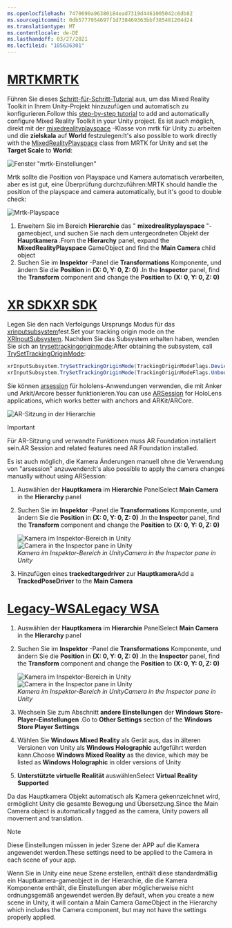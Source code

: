 ```yaml
---
ms.openlocfilehash: 7470690a96380184ead7319d4461005042c6db82
ms.sourcegitcommit: 0db5777954697f1d738469363bbf385481204d24
ms.translationtype: MT
ms.contentlocale: de-DE
ms.lasthandoff: 03/27/2021
ms.locfileid: "105636301"
---
```

# <a name="mrtk"></a>[<span data-ttu-id="d35a2-101">MRTK</span><span class="sxs-lookup"><span data-stu-id="d35a2-101">MRTK</span></span>](#tab/mrtk)
<!-- NEVER CHANGE THE ABOVE LINE! -->

<span data-ttu-id="d35a2-102">Führen Sie dieses [Schritt-für-Schritt-Tutorial](../../tutorials/mr-learning-base-01.md) aus, um das Mixed Reality Toolkit in Ihrem Unity-Projekt hinzuzufügen und automatisch zu konfigurieren.</span><span class="sxs-lookup"><span data-stu-id="d35a2-102">Follow this [step-by-step tutorial](../../tutorials/mr-learning-base-01.md) to add and automatically configure Mixed Reality Toolkit in your Unity project.</span></span> <span data-ttu-id="d35a2-103">Es ist auch möglich, direkt mit der [mixedrealityplayspace](https://docs.microsoft.com/dotnet/api/microsoft.mixedreality.toolkit.mixedrealityplayspace) -Klasse von mrtk für Unity zu arbeiten und die **zielskala** auf **World** festzulegen:</span><span class="sxs-lookup"><span data-stu-id="d35a2-103">It's also possible to work directly with the [MixedRealityPlayspace](https://docs.microsoft.com/dotnet/api/microsoft.mixedreality.toolkit.mixedrealityplayspace) class from MRTK for Unity and set the **Target Scale** to **World**:</span></span>

![Fenster "mrtk-Einstellungen"](../../images/mrtk-target-scale.png)

<span data-ttu-id="d35a2-105">Mrtk sollte die Position von Playspace und Kamera automatisch verarbeiten, aber es ist gut, eine Überprüfung durchzuführen:</span><span class="sxs-lookup"><span data-stu-id="d35a2-105">MRTK should handle the position of the playspace and camera automatically, but it's good to double check:</span></span>

![Mrtk-Playspace](../../images/mrtk-playspace.png)

1. <span data-ttu-id="d35a2-107">Erweitern Sie im Bereich **Hierarchie** das " **mixedrealityplayspace** "-gameobject, und suchen Sie nach dem untergeordneten Objekt der **Hauptkamera** .</span><span class="sxs-lookup"><span data-stu-id="d35a2-107">From the **Hierarchy** panel, expand the **MixedRealityPlayspace** GameObject and find the **Main Camera** child object</span></span>
2. <span data-ttu-id="d35a2-108">Suchen Sie im **Inspektor** -Panel die **Transformations** Komponente, und ändern Sie die **Position** in **(X: 0, Y: 0, Z: 0)** .</span><span class="sxs-lookup"><span data-stu-id="d35a2-108">In the **Inspector** panel, find the **Transform** component and change the **Position** to **(X: 0, Y: 0, Z: 0)**</span></span>

# <a name="xr-sdk"></a>[<span data-ttu-id="d35a2-109">XR SDK</span><span class="sxs-lookup"><span data-stu-id="d35a2-109">XR SDK</span></span>](#tab/xr)
<!-- NEVER CHANGE THE ABOVE LINE! -->

<span data-ttu-id="d35a2-110">Legen Sie den nach Verfolgungs Ursprungs Modus für das [xrinputsubsystem](https://docs.unity3d.com/Documentation/ScriptReference/XR.XRInputSubsystem.html)fest.</span><span class="sxs-lookup"><span data-stu-id="d35a2-110">Set your tracking origin mode on the [XRInputSubsystem](https://docs.unity3d.com/Documentation/ScriptReference/XR.XRInputSubsystem.html).</span></span> <span data-ttu-id="d35a2-111">Nachdem Sie das Subsystem erhalten haben, wenden Sie sich an [trysettrackingoriginmode](https://docs.unity3d.com/Documentation/ScriptReference/XR.XRInputSubsystem.TrySetTrackingOriginMode.html):</span><span class="sxs-lookup"><span data-stu-id="d35a2-111">After obtaining the subsystem, call [TrySetTrackingOriginMode](https://docs.unity3d.com/Documentation/ScriptReference/XR.XRInputSubsystem.TrySetTrackingOriginMode.html):</span></span>

```cs
xrInputSubsystem.TrySetTrackingOriginMode(TrackingOriginModeFlags.Device);
xrInputSubsystem.TrySetTrackingOriginMode(TrackingOriginModeFlags.Unbounded); // Recommendation for OpenXR
```

<span data-ttu-id="d35a2-112">Sie können [arsession](https://docs.unity3d.com/Packages/com.unity.xr.arfoundation@2.1/manual/index.html#installing-ar-foundation) für hololens-Anwendungen verwenden, die mit Anker und Arkit/Arcore besser funktionieren.</span><span class="sxs-lookup"><span data-stu-id="d35a2-112">You can use [ARSession](https://docs.unity3d.com/Packages/com.unity.xr.arfoundation@2.1/manual/index.html#installing-ar-foundation) for HoloLens applications, which works better with anchors and ARKit/ARCore.</span></span>

![AR-Sitzung in der Hierarchie](../../images/xrsdk-arsession.png)

> [!IMPORTANT]
> <span data-ttu-id="d35a2-114">Für AR-Sitzung und verwandte Funktionen muss AR Foundation installiert sein.</span><span class="sxs-lookup"><span data-stu-id="d35a2-114">AR Session and related features need AR Foundation installed.</span></span>

<span data-ttu-id="d35a2-115">Es ist auch möglich, die Kamera Änderungen manuell ohne die Verwendung von "arsession" anzuwenden:</span><span class="sxs-lookup"><span data-stu-id="d35a2-115">It's also possible to apply the camera changes manually without using ARSession:</span></span>

1. <span data-ttu-id="d35a2-116">Auswählen der **Hauptkamera** im **Hierarchie** Panel</span><span class="sxs-lookup"><span data-stu-id="d35a2-116">Select **Main Camera** in the **Hierarchy** panel</span></span>
1. <span data-ttu-id="d35a2-117">Suchen Sie im **Inspektor** -Panel die **Transformations** Komponente, und ändern Sie die **Position** in **(X: 0, Y: 0, Z: 0)** .</span><span class="sxs-lookup"><span data-stu-id="d35a2-117">In the **Inspector** panel, find the **Transform** component and change the **Position** to **(X: 0, Y: 0, Z: 0)**</span></span>

   <span data-ttu-id="d35a2-118">![Kamera im Inspektor-Bereich in Unity](../../images/maincamera-350px.png)</span><span class="sxs-lookup"><span data-stu-id="d35a2-118">![Camera in the Inspector pane in Unity](../../images/maincamera-350px.png)</span></span>  
   <span data-ttu-id="d35a2-119">*Kamera im Inspektor-Bereich in Unity*</span><span class="sxs-lookup"><span data-stu-id="d35a2-119">*Camera in the Inspector pane in Unity*</span></span>

1. <span data-ttu-id="d35a2-120">Hinzufügen eines **trackedtargedriver** zur **Hauptkamera**</span><span class="sxs-lookup"><span data-stu-id="d35a2-120">Add a **TrackedPoseDriver** to the **Main Camera**</span></span>

# <a name="legacy-wsa"></a>[<span data-ttu-id="d35a2-121">Legacy-WSA</span><span class="sxs-lookup"><span data-stu-id="d35a2-121">Legacy WSA</span></span>](#tab/wsa)
<!-- NEVER CHANGE THE ABOVE LINE! -->

1. <span data-ttu-id="d35a2-122">Auswählen der **Hauptkamera** im **Hierarchie** Panel</span><span class="sxs-lookup"><span data-stu-id="d35a2-122">Select **Main Camera** in the **Hierarchy** panel</span></span>
1. <span data-ttu-id="d35a2-123">Suchen Sie im **Inspektor** -Panel die **Transformations** Komponente, und ändern Sie die **Position** in **(X: 0, Y: 0, Z: 0)** .</span><span class="sxs-lookup"><span data-stu-id="d35a2-123">In the **Inspector** panel, find the **Transform** component and change the **Position** to **(X: 0, Y: 0, Z: 0)**</span></span>

   <span data-ttu-id="d35a2-124">![Kamera im Inspektor-Bereich in Unity](../../images/maincamera-350px.png)</span><span class="sxs-lookup"><span data-stu-id="d35a2-124">![Camera in the Inspector pane in Unity](../../images/maincamera-350px.png)</span></span>  
   <span data-ttu-id="d35a2-125">*Kamera im Inspektor-Bereich in Unity*</span><span class="sxs-lookup"><span data-stu-id="d35a2-125">*Camera in the Inspector pane in Unity*</span></span>

1. <span data-ttu-id="d35a2-126">Wechseln Sie zum Abschnitt **andere Einstellungen** der **Windows Store-Player-Einstellungen** .</span><span class="sxs-lookup"><span data-stu-id="d35a2-126">Go to **Other Settings** section of the **Windows Store Player Settings**</span></span>
1. <span data-ttu-id="d35a2-127">Wählen Sie **Windows Mixed Reality** als Gerät aus, das in älteren Versionen von Unity als **Windows Holographic** aufgeführt werden kann.</span><span class="sxs-lookup"><span data-stu-id="d35a2-127">Choose **Windows Mixed Reality** as the device, which may be listed as **Windows Holographic** in older versions of Unity</span></span>
1. <span data-ttu-id="d35a2-128">**Unterstützte virtuelle Realität** auswählen</span><span class="sxs-lookup"><span data-stu-id="d35a2-128">Select **Virtual Reality Supported**</span></span>

<span data-ttu-id="d35a2-129">Da das Hauptkamera Objekt automatisch als Kamera gekennzeichnet wird, ermöglicht Unity die gesamte Bewegung und Übersetzung.</span><span class="sxs-lookup"><span data-stu-id="d35a2-129">Since the Main Camera object is automatically tagged as the camera, Unity powers all movement and translation.</span></span>

>[!NOTE]
><span data-ttu-id="d35a2-130">Diese Einstellungen müssen in jeder Szene der APP auf die Kamera angewendet werden.</span><span class="sxs-lookup"><span data-stu-id="d35a2-130">These settings need to be applied to the Camera in each scene of your app.</span></span>
>
><span data-ttu-id="d35a2-131">Wenn Sie in Unity eine neue Szene erstellen, enthält diese standardmäßig ein Hauptkamera-gameobject in der Hierarchie, die die Kamera Komponente enthält, die Einstellungen aber möglicherweise nicht ordnungsgemäß angewendet werden.</span><span class="sxs-lookup"><span data-stu-id="d35a2-131">By default, when you create a new scene in Unity, it will contain a Main Camera GameObject in the Hierarchy which includes the Camera component, but may not have the settings properly applied.</span></span>